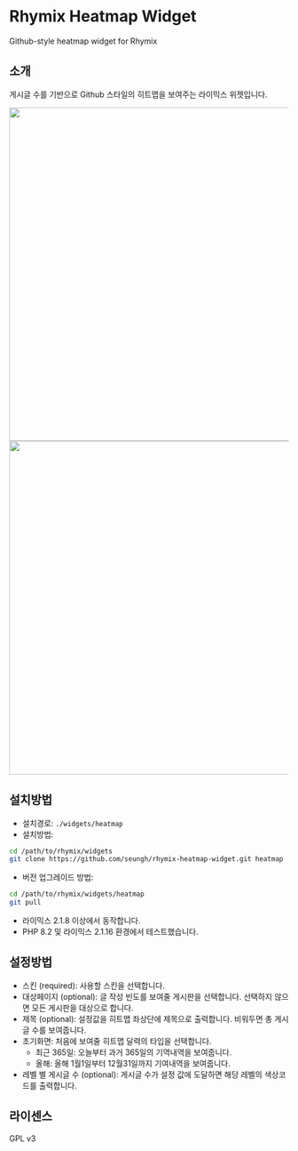 # Rhymix Heatmap Widget
Github-style heatmap widget for Rhymix

## 소개
게시글 수를 기반으로 Github 스타일의 히트맵을 보여주는 라이믹스 위젯입니다. 

<img src="https://github.com/user-attachments/assets/baaf2ea5-845d-4bb1-844b-212ff3da2728" width="600">
<img src="https://github.com/user-attachments/assets/25fdc25a-acab-4e4a-9737-e9c7dde11405" width="600">

## 설치방법
* 설치경로: `./widgets/heatmap`
* 설치방법:
```bash
cd /path/to/rhymix/widgets
git clone https://github.com/seungh/rhymix-heatmap-widget.git heatmap
```
* 버전 업그레이드 방법:
```bash
cd /path/to/rhymix/widgets/heatmap
git pull
```
* 라이믹스 2.1.8 이상에서 동작합니다.
* PHP 8.2 및 라이믹스 2.1.16 환경에서 테스트했습니다.

## 설정방법
* 스킨 (required): 사용할 스킨을 선택합니다. 
* 대상페이지 (optional): 글 작성 빈도를 보여줄 게시판을 선택합니다. 선택하지 않으면 모든 게시판을 대상으로 합니다.
* 제목 (optional): 설정값을 히트맵 좌상단에 제목으로 출력합니다. 비워두면 총 게시글 수를 보여줍니다.
* 초기화면: 처음에 보여줄 히트맵 달력의 타입을 선택합니다. 
  * 최근 365일: 오늘부터 과거 365일의 기역내역을 보여줍니다.
  * 올해: 올해 1월1일부터 12월31일까지 기여내역을 보여줍니다.
* 레벨 별 게시글 수 (optional): 게시글 수가 설정 값에 도달하면 해당 레벨의 색상코드를 출력합니다.

## 라이센스
GPL v3
